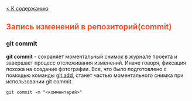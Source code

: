 [< К содержанию](./readme.md)

## <span style="color:#f05133">Запись изменений в репозиторий(commit)</span>

### git commit


**git commit** - сохраняет моментальный снимок в журнале проекта и завершает процесс отслеживания изменений. Иначе говоря, фиксация похожа на создание фотографии. Все, что было подготовлено с помощью команды [git add](./add.md), станет частью моментального снимка при использовании git commit.


```bash=
git commit -m "<комментарий>"
```

